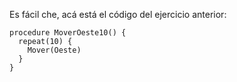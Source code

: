 Es fácil che, acá está el código del ejercicio anterior:

```gobstones
procedure MoverOeste10() {
  repeat(10) {
    Mover(Oeste)
  }
}
```